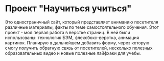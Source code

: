 # Проект "Научиться учиться"
Это одностраничный сайт, который представляет вниманию посетителя различные материалы, факты по теме самостоятельного обучения. Этот проект - моя первая работа в верстке страниц. В ней были использованы: технология БЭМ, флексбокс-верстка, анимация картинок.  Планирую в дальнейшем добавить форму, через которую смогу получить обратную связь от посетителей, несколько полезных образовательных видео и новые полезные лайфхаки для учебы.

